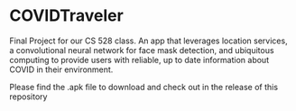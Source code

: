 # COVIDTraveler
Final Project for our CS 528 class. An app that leverages location services, a convolutional neural network for face mask detection, and ubiquitous computing to provide users with reliable, up to date information about COVID in their environment.

Please find the .apk file to download and check out in the release of this repository
